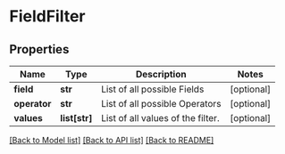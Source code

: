 # FieldFilter

## Properties
Name | Type | Description | Notes
------------ | ------------- | ------------- | -------------
**field** | **str** | List of all possible Fields | [optional] 
**operator** | **str** | List of all possible Operators | [optional] 
**values** | **list[str]** | List of all values of the filter. | [optional] 

[[Back to Model list]](../README.md#documentation-for-models) [[Back to API list]](../README.md#documentation-for-api-endpoints) [[Back to README]](../README.md)

